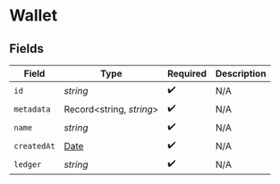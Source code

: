 # Wallet


## Fields

| Field                                                                                         | Type                                                                                          | Required                                                                                      | Description                                                                                   |
| --------------------------------------------------------------------------------------------- | --------------------------------------------------------------------------------------------- | --------------------------------------------------------------------------------------------- | --------------------------------------------------------------------------------------------- |
| `id`                                                                                          | *string*                                                                                      | :heavy_check_mark:                                                                            | N/A                                                                                           |
| `metadata`                                                                                    | Record<string, *string*>                                                                      | :heavy_check_mark:                                                                            | N/A                                                                                           |
| `name`                                                                                        | *string*                                                                                      | :heavy_check_mark:                                                                            | N/A                                                                                           |
| `createdAt`                                                                                   | [Date](https://developer.mozilla.org/en-US/docs/Web/JavaScript/Reference/Global_Objects/Date) | :heavy_check_mark:                                                                            | N/A                                                                                           |
| `ledger`                                                                                      | *string*                                                                                      | :heavy_check_mark:                                                                            | N/A                                                                                           |